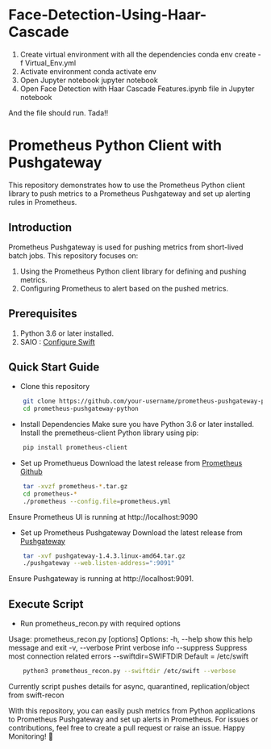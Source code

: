 # Face-Detection-Using-Haar-Cascade

1. Create virtual environment with all the dependencies
conda env create -f Virtual_Env.yml
2. Activate environment
conda activate env
3. Open Jupyter notebook
jupyter notebook
4. Open Face Detection with Haar Cascade Features.ipynb file in Jupyter notebook

And the file should run. Tada!!



# Prometheus Python Client with Pushgateway
This repository demonstrates how to use the Prometheus Python client library to push metrics to a Prometheus Pushgateway and set up alerting rules in Prometheus.

## Introduction
Prometheus Pushgateway is used for pushing metrics from short-lived batch jobs. This repository focuses on:
1. Using the Prometheus Python client library for defining and pushing metrics.
2. Configuring Prometheus to alert based on the pushed metrics.

## Prerequisites
1. Python 3.6 or later installed.
2. SAIO : [Configure Swift](https://docs.openstack.org/swift/latest/development_saio.html)


## Quick Start Guide
* Clone this repository
```bash
	git clone https://github.com/your-username/prometheus-pushgateway-python.git  
	cd prometheus-pushgateway-python  
````
* Install Dependencies
	Make sure you have Python 3.6 or later installed.
	Install the premetheus-client Python library using pip:
````bash
	pip install prometheus-client  
````
* Set up Promethueus
	Download the latest release from [Prometheus Github](https://github.com/prometheus/prometheus/releases)
````bash
	tar -xvzf prometheus-*.tar.gz
	cd prometheus-*
	./prometheus --config.file=prometheus.yml
````
Ensure Prometheus UI is running at http://localhost:9090


* Set up Prometheus Pushgateway
	Download the latest release from [Pushgateway](https://prometheus.io/download/)
````bash
	tar -xvf pushgateway-1.4.3.linux-amd64.tar.gz  
	./pushgateway --web.listen-address=":9091"  
````
Ensure Pushgateway is running at http://localhost:9091.


## Execute Script

* Run prometheus_recon.py with required options

Usage: prometheus_recon.py [options]
Options:
-h, --help           show this help message and exit
-v, --verbose        Print verbose info
--suppress           Suppress most connection related errors
--swiftdir=SWIFTDIR  Default = /etc/swift

````bash
	python3 prometheus_recon.py --swiftdir /etc/swift --verbose
````
Currently script pushes details for async, quarantined, replication/object from swift-recon

With this repository, you can easily push metrics from Python applications to Prometheus Pushgateway and set up alerts in Prometheus. For issues or contributions, feel free to create a pull request or raise an issue. Happy Monitoring! 🎉
